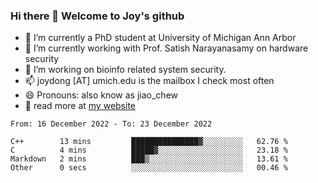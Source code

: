### Hi there 👋 Welcome to Joy's github

- 🔭 I’m currently a PhD student at University of Michigan Ann Arbor
- 🌱 I’m currently working with Prof. Satish Narayanasamy on hardware security
- 👯 I’m working on bioinfo related system security. 
- 📫 joydong [AT] umich.edu is the mailbox I check most often
- 😄 Pronouns: also know as jiao_chew
- 💬 read more at [my website](https://joydddd.github.io/)
<!--START_SECTION:waka-->

```text
From: 16 December 2022 - To: 23 December 2022

C++        13 mins         ███████████████▓░░░░░░░░░   62.76 %
C          4 mins          █████▓░░░░░░░░░░░░░░░░░░░   23.18 %
Markdown   2 mins          ███▒░░░░░░░░░░░░░░░░░░░░░   13.61 %
Other      0 secs          ░░░░░░░░░░░░░░░░░░░░░░░░░   00.46 %
```

<!--END_SECTION:waka-->
